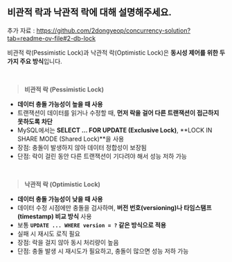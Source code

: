 ## 비관적 락과 낙관적 락에 대해 설명해주세요.

추가 자료 : https://github.com/2dongyeop/concurrency-solution?tab=readme-ov-file#2-db-lock

비관적 락(Pessimistic Lock)과 낙관적 락(Optimistic Lock)은 **동시성 제어를 위한 두 가지 주요 방식**입니다.

<br/>

> **비관적 락 (Pessimistic Lock)**
>

- **데이터 충돌 가능성이 높을 때 사용**
- 트랜잭션이 데이터를 읽거나 수정할 때, **먼저 락을 걸어 다른 트랜잭션이 접근하지 못하도록 차단**
- MySQL에서는 **SELECT ... FOR UPDATE (Exclusive Lock)**, **LOCK IN SHARE MODE (Shared Lock)**을 사용
- 장점: 충돌이 발생하지 않아 데이터 정합성이 보장됨
- 단점: 락이 걸린 동안 다른 트랜잭션이 기다려야 해서 성능 저하 가능

<br/>

> **낙관적 락 (Optimistic Lock)**
>

- **데이터 충돌 가능성이 낮을 때 사용**
- 데이터 수정 시점에만 충돌을 검사하며, **버전 번호(versioning)나 타임스탬프(timestamp) 비교 방식** 사용
- 보통 **`UPDATE ... WHERE version = ?` 같은 방식으로 적용**
- 실패 시 재시도 로직 필요
- 장점: 락을 걸지 않아 동시 처리량이 높음
- 단점: 충돌 발생 시 재시도가 필요하고, 충돌이 많으면 성능 저하 가능